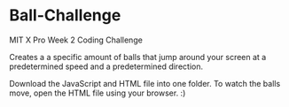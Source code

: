 # Ball-Challenge
MIT X Pro Week 2 Coding Challenge 


Creates a a specific amount of balls that jump around your screen at a predetermined speed and a predetermined direction. 



Download the JavaScript and HTML file into one folder. To watch the balls move, open the HTML file using your browser. :) 

